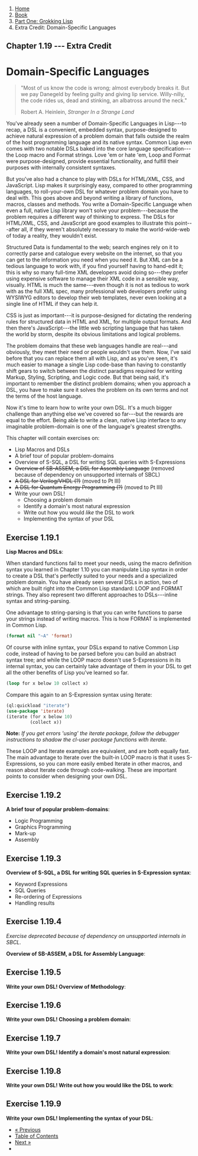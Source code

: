 <ol class="breadcrumb">
  <li><a href="/">Home</a></li>
  <li><a href="/book/">Book</a></li>
  <li><a href="/book/1-0-0-overview/">Part One: Grokking Lisp</a></li>
  <li class="active">Extra Credit: Domain-Specific Languages</li>
</ol>

## Chapter 1.19 --- Extra Credit

# Domain-Specific Languages

> "Most of us know the code is wrong; almost everybody breaks it. But we pay Danegeld by feeling guilty and giving lip service. Willy-nilly, the code rides us, dead and stinking, an albatross around the neck."
> <footer>Robert A. Heinlein, <em>Stranger In a Strange Land</em></footer>

You've already seen a number of Domain-Specific Languages in Lisp---to recap, a DSL is a convenient, embedded syntax, purpose-designed to achieve natural expression of a problem domain that falls outside the realm of the host programming language and its native syntax.  Common Lisp even comes with two notable DSLs baked into the core language specification---the Loop macro and Format strings.  Love 'em or hate 'em, Loop and Format were purpose-designed, provide essential functionality, and fulfill their purposes with internally consistent syntaxes.

But you've also had a chance to play with DSLs for HTML/XML, CSS, and JavaScript.  Lisp makes it surprisingly easy, compared to other programming languages, to roll-your-own DSL for whatever problem domain you have to deal with.  This goes above and beyond writing a library of functions, macros, classes and methods.  You write a Domain-Specific Language when even a full, native Lisp library won't solve your problem---because the problem requires a different way of thinking to express.  The DSLs for HTML/XML, CSS, and JavaScript are good examples to illustrate this point---after all, if they weren't absolutely necessary to make the world-wide-web of today a reality, they wouldn't exist.

Structured Data is fundamental to the web; search engines rely on it to correctly parse and catalogue every website on the internet, so that you can get to the information you need when you need it.  But XML can be a tedious language to work with, if you find yourself having to hand-edit it; this is why so many full-time XML developers avoid doing so---they prefer using expensive software to manage their XML code in a sensible way, visually.  HTML is much the same---even though it is not as tedious to work with as the full XML spec, many professional web developers prefer using WYSIWYG editors to develop their web templates, never even looking at a single line of HTML if they can help it.

CSS is just as important---it is purpose-designed for dictating the rendering rules for structured data in HTML and XML, for multiple output formats.  And then there's JavaScript---the little web scripting language that has taken the world by storm, despite its obvious limitations and logical problems.

The problem domains that these web languages handle are real---and obviously, they meet their need or people wouldn't use them.  Now, I've said before that you can replace them all with Lisp, and as you've seen, it's much easier to manage a single Lisp code-base than having to constantly shift gears to switch between the distinct paradigms required for writing Markup, Styling, Scripting, and Logic code.  But that being said, it's important to remember the distinct problem domains; when you approach a DSL, you have to make sure it solves the problem on its own terms and not the terms of the host language.

Now it's time to learn how to write your own DSL.  It's a much bigger challenge than anything else we've covered so far---but the rewards are equal to the effort.  Being able to write a clean, native Lisp interface to any imaginable problem-domain is one of the language's greatest strengths.

This chapter will contain exercises on:

* Lisp Macros and DSLs
* A brief tour of popular problem-domains
* Overview of S-SQL, a DSL for writing SQL queries with S-Expressions
* <strike>Overview of SB-ASSEM, a DSL for Assembly Language</strike> (removed because of dependency on unsupported internals of SBCL)
* <strike>A DSL for Verilog/VHDL (?)</strike> (moved to Pt III)
* <strike>A DSL for Quantum Energy Programming (?)</strike> (moved to Pt III)
* Write your own DSL!
    * Choosing a problem domain
    * Identify a domain's most natural expression
    * Write out how you would *like* the DSL to work
    * Implementing the syntax of your DSL

## Exercise 1.19.1

**Lisp Macros and DSLs**:

When standard functions fail to meet your needs, using the macro definition syntax you learned in Chapter 1.10 you can manipulate Lisp syntax in order to create a DSL that's perfectly suited to your needs and a specialized problem domain.  You have already seen several DSLs in action, two of which are built right into the Common Lisp standard: LOOP and FORMAT strings.  They also represent two different approaches to DSLs---inline syntax and string-parsing.

One advantage to string-parsing is that you can write functions to parse your strings instead of writing macros.  This is how FORMAT is implemented in Common Lisp.

```lisp
(format nil "~A" 'format)
```

Of course with inline syntax, your DSLs expand to native Common Lisp code, instead of having to be parsed before you can build an abstract syntax tree; and while the LOOP macro doesn't use S-Expressions in its internal syntax, you can certainly take advantage of them in your DSL to get all the other benefits of Lisp you've learned so far.

```lisp
(loop for x below 10 collect x)
```

Compare this again to an S-Expression syntax using Iterate:

```lisp
(ql:quickload "iterate")
(use-package 'iterate)
(iterate (for x below 10)
         (collect x))
```

**Note:** *If you get errors 'using' the iterate package, follow the debugger instructions to shadow the cl-user package functions with iterate.*

These LOOP and Iterate examples are equivalent, and are both equally fast.  The main advantage to Iterate over the built-in LOOP macro is that it uses S-Expressions, so you can more easily embed Iterate in other macros, and reason about Iterate code through code-walking.  These are important points to consider when designing your own DSL.

## Exercise 1.19.2

**A brief tour of popular problem-domains**:

* Logic Programming
* Graphics Programming
* Mark-up
* Assembly

## Exercise 1.19.3

**Overview of S-SQL, a DSL for writing SQL queries in S-Expression syntax**:

* Keyword Expressions
* SQL Queries
* Re-ordering of Expressions
* Handling results

## Exercise 1.19.4

*Exercise deprecated because of dependency on unsupported internals in SBCL.*

**Overview of SB-ASSEM, a DSL for Assembly Language**:

## Exercise 1.19.5

**Write your own DSL! Overview of Methodology**:

## Exercise 1.19.6

**Write your own DSL! Choosing a problem domain**:

## Exercise 1.19.7

**Write your own DSL! Identify a domain's most natural expression**:

## Exercise 1.19.8

**Write your own DSL! Write out how you would like the DSL to work**:

## Exercise 1.19.9

**Write your own DSL! Implementing the syntax of your DSL**:


<ul class="pager">
  <li class="previous"><a href="/book/1-18-0-format/">&laquo; Previous</a></li>
  <li><a href="/book/">Table of Contents</a></li>
  <li class="next"><a href="/book/1-20-0-review/">Next &raquo;</a><li>
</ul>
